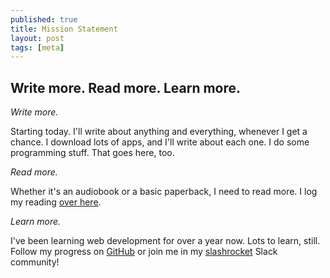 ```yaml
---
published: true
title: Mission Statement
layout: post
tags: [meta]
---
```

## Write more. Read more. Learn more.

_Write more._

Starting today. I'll write about anything and everything, whenever I get a chance. I download lots of apps, and I'll write about each one. I do some programming stuff. That goes here, too.

_Read more._

Whether it's an audiobook or a basic paperback, I need to read more. I log my reading [over here](http://read.seanosaur.com).

_Learn more._

I've been learning web development for over a year now. Lots to learn, still. Follow my progress on [GitHub](http://github.com/seanosaur) or join me in my [slashrocket](http://slashrocket.io) Slack community!
